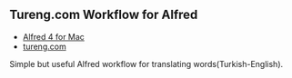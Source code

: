 ## Tureng.com Workflow for Alfred

- [Alfred 4 for Mac](https://www.alfredapp.com/)
- [tureng.com](https://tureng.com)

Simple but useful Alfred workflow for translating words(Turkish-English).

